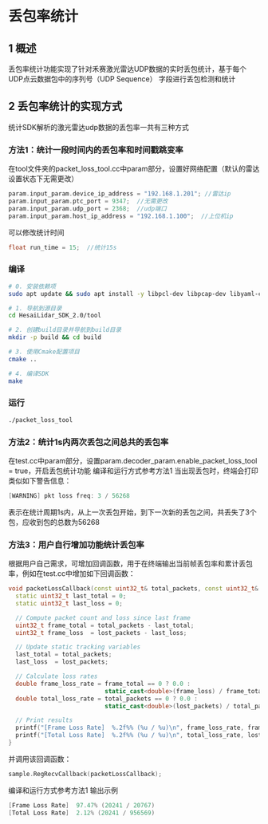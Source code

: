# 丢包率统计

## 1 概述
丢包率统计功能实现了针对禾赛激光雷达UDP数据的实时丢包统计，基于每个UDP点云数据包中的序列号（UDP Sequence） 字段进行丢包检测和统计

## 2 丢包率统计的实现方式
统计SDK解析的激光雷达udp数据的丢包率一共有三种方式

### 方法1：统计一段时间内的丢包率和时间戳跳变率
在tool文件夹的packet_loss_tool.cc中param部分，设置好网络配置（默认的雷达设置状态下无需更改）
```cpp
param.input_param.device_ip_address = "192.168.1.201"; //雷达ip
param.input_param.ptc_port = 9347;  //无需更改             
param.input_param.udp_port = 2368;  //udp端口
param.input_param.host_ip_address = "192.168.1.100";  //上位机ip
```
可以修改统计时间
```cpp
float run_time = 15;  //统计15s
```
### 编译
```bash
# 0. 安装依赖项
sudo apt update && sudo apt install -y libpcl-dev libpcap-dev libyaml-cpp-dev

# 1. 导航到源目录
cd HesaiLidar_SDK_2.0/tool

# 2. 创建build目录并导航到build目录
mkdir -p build && cd build

# 3. 使用Cmake配置项目
cmake ..

# 4. 编译SDK
make
```
### 运行
```bash
./packet_loss_tool
```

### 方法2：统计1s内两次丢包之间总共的丢包率
在test.cc中param部分，设置param.decoder_param.enable_packet_loss_tool = true，开启丢包统计功能
编译和运行方式参考方法1
当出现丢包时，终端会打印类似如下警告信息：
```cpp
[WARNING] pkt loss freq: 3 / 56268
```
表示在统计周期1s内，从上一次丢包开始，到下一次新的丢包之间，共丢失了3个包，应收到包的总数为56268

### 方法3：用户自行增加功能统计丢包率
根据用户自己需求，可增加回调函数，用于在终端输出当前帧丢包率和累计丢包率，例如在test.cc中增加如下回调函数：
```cpp
void packetLossCallback(const uint32_t& total_packets, const uint32_t& lost_packets) {
  static uint32_t last_total = 0;
  static uint32_t last_loss = 0;

  // Compute packet count and loss since last frame
  uint32_t frame_total = total_packets - last_total;
  uint32_t frame_loss  = lost_packets - last_loss;

  // Update static tracking variables
  last_total = total_packets;
  last_loss  = lost_packets;

  // Calculate loss rates
  double frame_loss_rate = frame_total == 0 ? 0.0 :
                           static_cast<double>(frame_loss) / frame_total * 100.0;
  double total_loss_rate = total_packets == 0 ? 0.0 :
                           static_cast<double>(lost_packets) / total_packets * 100.0;

  // Print results
  printf("[Frame Loss Rate]  %.2f%% (%u / %u)\n", frame_loss_rate, frame_loss, frame_total);
  printf("[Total Loss Rate]  %.2f%% (%u / %u)\n", total_loss_rate, lost_packets, total_packets);
}
```
并调用该回调函数：
```cpp
sample.RegRecvCallback(packetLossCallback);
```
编译和运行方式参考方法1
输出示例
```cpp
[Frame Loss Rate]  97.47% (20241 / 20767)
[Total Loss Rate]  2.12% (20241 / 956569)
```
